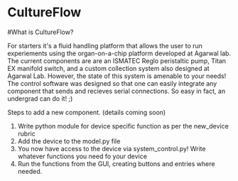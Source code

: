 # CultureFlow

#What is CultureFlow?

For starters it's a fluid handling platform that allows the user to run experiements using the organ-on-a-chip platform developed at Agarwal lab. The current components are are an ISMATEC Reglo peristaltic pump, Titan EX manifold switch, and a custom collection system also designed at Agarwal Lab. However, the state of this system is amenable to your needs! The control software was designed so that one can easily integrate any component that sends and recieves serial connections. So easy in fact, an undergrad can do it! ;) 

Steps to add a new component. (details coming soon)
1. Write python module for device specific function as per the new_device rubric
2. Add the device to the model.py file
3. You now have access to the device via system_control.py! Write whatever functions you need fo your device
4. Run the functions from the GUI, creating buttons and entries where needed. 
